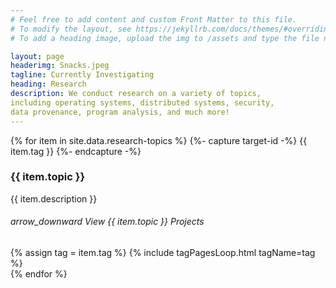 ```yaml
---
# Feel free to add content and custom Front Matter to this file.
# To modify the layout, see https://jekyllrb.com/docs/themes/#overriding-theme-defaults
# To add a heading image, upload the img to /assets and type the file name + extension into "headerimg"

layout: page
headerimg: Snacks.jpeg
tagline: Currently Investigating
heading: Research
description: We conduct research on a variety of topics,
including operating systems, distributed systems, security,
data provenance, program analysis, and much more!
---
```


<div class="container-fluid p-0">
    <div class="collapse-list-wrapper" 
     id="complex-wrapper-id">
    {% for item in site.data.research-topics %}
    {%- capture target-id -%}
        {{ item.tag }}
    {%- endcapture -%}
    <div class="container">
        <h3>{{ item.topic }}</h3>
        <P>{{ item.description }}</P>
        <div class="collapse-list-heading {% unless forloop.index == 1 %} collapsed {% endunless %}" 
            data-toggle="collapse" 
            data-target="#{{ target-id }}" 
            aria-controls="{{ target-id }}" 
            aria-expanded="{% if forloop.index == 1 %} true {% else %} false {% endif %}">
            <h6 class="mb-5">
            <span class="material-icons">arrow_downward</span> 
            <span class="accordion-toggle" alt="Click to view more">View {{ item.topic }} Projects</span>
            </h6>
        </div>
    </div>
    <div class="bg-gray mb-5 collapse-list-target collapse {% if forloop.index == 1 %} show {% endif %}" 
         id="{{ target-id }}" 
         aria-labelledby="{{ target-id }}" 
         data-parent="#complex-wrapper-id">
        <div class="container">{% assign tag = item.tag %}
            {% include tagPagesLoop.html tagName=tag %}
        </div>
    </div>
    {% endfor %}
</div>

